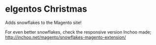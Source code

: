 # elgentos Christmas

Adds snowflakes to the Magento site!

For even better snowflakes, check the responsive version Inchoo made; http://inchoo.net/magento/snowflakes-magento-extension/
